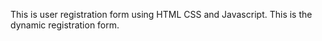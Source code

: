 This is user registration form using HTML CSS and Javascript.
This is the dynamic registration form.
